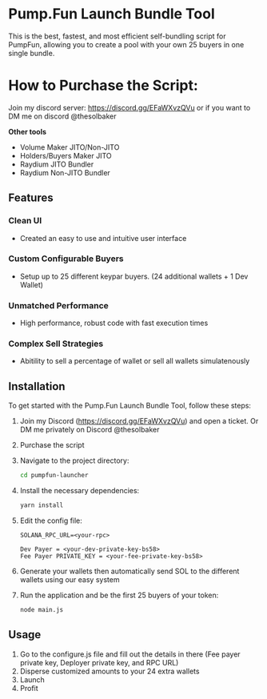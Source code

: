 # Pump.Fun Launch Bundle Tool

This is the best, fastest, and most efficient self-bundling script for PumpFun, allowing you to create a pool with your own 25 buyers in one single bundle.

# How to Purchase the Script:
Join my discord server: https://discord.gg/EFaWXvzQVu or if you want to DM me on discord @thesolbaker

**Other tools**
- Volume Maker JITO/Non-JITO
- Holders/Buyers Maker JITO
- Raydium JITO Bundler
- Raydium Non-JITO Bundler

## Features

### Clean UI
- Created an easy to use and intuitive user interface

### Custom Configurable Buyers
- Setup up to 25 different keypar buyers. (24 additional wallets + 1 Dev Wallet)

### Unmatched Performance
- High performance, robust code with fast execution times

### Complex Sell Strategies
- Abitility to sell a percentage of wallet or sell all wallets simulatenously

## Installation

To get started with the Pump.Fun Launch Bundle Tool, follow these steps:

1. Join my Discord (https://discord.gg/EFaWXvzQVu) and open a ticket. Or DM me privately on Discord @thesolbaker

2. Purchase the script
   
3. Navigate to the project directory:
    ```bash
    cd pumpfun-launcher
    ```
4. Install the necessary dependencies:
    ```bash
    yarn install
    ```
5. Edit the config file:
    ```plaintext
    SOLANA_RPC_URL=<your-rpc>

    Dev Payer = <your-dev-private-key-bs58>
    Fee Payer PRIVATE_KEY = <your-fee-private-key-bs58>
    ```
6. Generate your wallets then automatically send SOL to the different wallets using our easy system
   
7. Run the application and be the first 25 buyers of your token:
    ```bash
    node main.js
    ```

## Usage

1. Go to the configure.js file and fill out the details in there (Fee payer private key, Deployer private key, and RPC URL)
2. Disperse customized amounts to your 24 extra wallets
3. Launch
4. Profit


